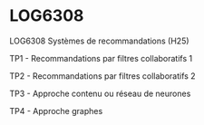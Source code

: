 # LOG6308
LOG6308 Systèmes de recommandations (H25)

TP1 - Recommandations par filtres collaboratifs 1 

TP2 - Recommandations par filtres collaboratifs 2

TP3 - Approche contenu ou réseau de neurones

TP4 - Approche graphes

